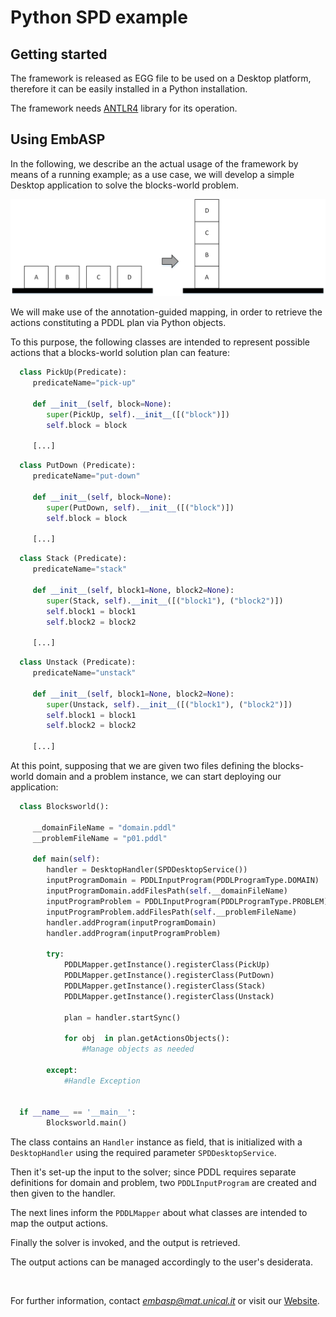 # Python SPD example

## Getting started

The framework is released as EGG file to be used on a Desktop platform, therefore it can be easily installed in a Python installation.

The framework needs [ANTLR4](https://www.antlr.org/) library for its operation.


## Using EmbASP

In the following, we describe an the actual usage of the framework by means of a running example;
as a use case, we will develop a simple Desktop application to solve the blocks-world problem.

![](../_image/blocks-world.png)

We will make use of the annotation-guided mapping, in order to retrieve the actions constituting a PDDL plan via Python objects.

To this purpose, the following classes are intended to represent possible actions that a blocks-world solution plan can feature:

```python
  class PickUp(Predicate):
     predicateName="pick-up"
        
     def __init__(self, block=None):
        super(PickUp, self).__init__([("block")])
        self.block = block
            
     [...]
```
```python
  class PutDown (Predicate):
     predicateName="put-down"
        
     def __init__(self, block=None):
        super(PutDown, self).__init__([("block")])
        self.block = block
            
     [...]
```
```python
  class Stack (Predicate):
     predicateName="stack"
        
     def __init__(self, block1=None, block2=None):
        super(Stack, self).__init__([("block1"), ("block2")])
        self.block1 = block1
        self.block2 = block2
            
     [...]
```
```python
  class Unstack (Predicate):
     predicateName="unstack"
        
     def __init__(self, block1=None, block2=None):
        super(Unstack, self).__init__([("block1"), ("block2")])
        self.block1 = block1
        self.block2 = block2
            
     [...]
```

At this point, supposing that we are given two files defining the blocks-world domain and a problem instance, we can start deploying our application:

```python
  class Blocksworld():
        
     __domainFileName = "domain.pddl"
     __problemFileName = "p01.pddl"

     def main(self):
        handler = DesktopHandler(SPDDesktopService())
        inputProgramDomain = PDDLInputProgram(PDDLProgramType.DOMAIN)
        inputProgramDomain.addFilesPath(self.__domainFileName)
        inputProgramProblem = PDDLInputProgram(PDDLProgramType.PROBLEM)
        inputProgramProblem.addFilesPath(self.__problemFileName)
        handler.addProgram(inputProgramDomain)
        handler.addProgram(inputProgramProblem)
        
        try:
            PDDLMapper.getInstance().registerClass(PickUp)
            PDDLMapper.getInstance().registerClass(PutDown)
            PDDLMapper.getInstance().registerClass(Stack)
            PDDLMapper.getInstance().registerClass(Unstack)
            
            plan = handler.startSync()
            
            for obj  in plan.getActionsObjects():
                #Manage objects as needed
                 
        except:
            #Handle Exception


  if __name__ == '__main__':
        Blocksworld.main()
```

The class contains an `Handler` instance as field, that is initialized with a `DesktopHandler` using the required parameter `SPDDesktopService`.

Then it's set-up the input to the solver; since PDDL requires separate definitions for domain and problem, two `PDDLInputProgram` are created and then given to the handler.

The next lines inform the `PDDLMapper` about what classes are intended to map the output actions.

Finally the solver is invoked, and the output is retrieved.

The output actions can be managed accordingly to the user's desiderata. 

&nbsp;

For further information, contact *embasp@mat.unical.it* or visit our [Website](https://www.mat.unical.it/calimeri/projects/embasp/).
